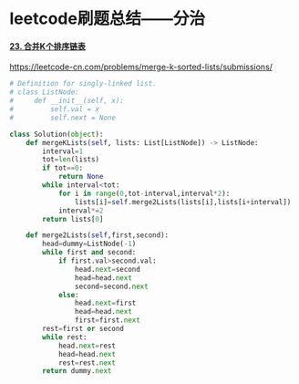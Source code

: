 # leetcode刷题总结——分治







#### [23. 合并K个排序链表](https://leetcode-cn.com/problems/merge-k-sorted-lists/)

<https://leetcode-cn.com/problems/merge-k-sorted-lists/submissions/>

```python
# Definition for singly-linked list.
# class ListNode:
#     def __init__(self, x):
#         self.val = x
#         self.next = None

class Solution(object):
    def mergeKLists(self, lists: List[ListNode]) -> ListNode:
        interval=1
        tot=len(lists)
        if tot==0:
            return None
        while interval<tot:
            for i in range(0,tot-interval,interval*2):
                lists[i]=self.merge2Lists(lists[i],lists[i+interval])
            interval*=2
        return lists[0]

    def merge2Lists(self,first,second):
        head=dummy=ListNode(-1)
        while first and second:
            if first.val>second.val:
                head.next=second
                head=head.next
                second=second.next
            else:
                head.next=first
                head=head.next
                first=first.next
        rest=first or second
        while rest:
            head.next=rest
            head=head.next
            rest=rest.next
        return dummy.next
```

